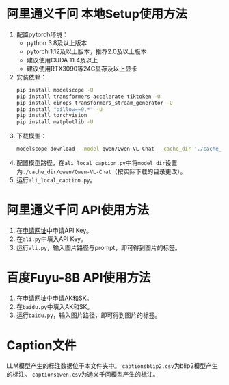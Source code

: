 # 阿里通义千问 本地Setup使用方法
1. 配置pytorch环境：
   - python 3.8及以上版本
   - pytorch 1.12及以上版本，推荐2.0及以上版本
   - 建议使用CUDA 11.4及以上
   - 建议使用RTX3090等24G显存及以上显卡
2. 安装依赖：
    ```bash
    pip install modelscope -U
    pip install transformers accelerate tiktoken -U
    pip install einops transformers_stream_generator -U
    pip install "pillow==9.*" -U
    pip install torchvision
    pip install matplotlib -U
    ```
3. 下载模型：
    ```bash
    modelscope download --model qwen/Qwen-VL-Chat --cache_dir './cache_dir'
    ```
4. 配置模型路径，在`ali_local_caption.py`中将`model_dir`设置为`./cache_dir/qwen/Qwen-VL-Chat`（按实际下载的目录更改）。
5. 运行`ali_local_caption.py`。

# 阿里通义千问 API使用方法
1. 在[申请网址](https://help.aliyun.com/zh/dashscope/developer-reference/acquisition-and-configuration-of-api-key?spm=a2c4g.11186623.0.0.7b5728c46Soa44)中申请API Key。
2. 在`ali.py`中填入API Key。
3. 运行`ali.py`，输入图片路径与prompt，即可得到图片的标签。

# 百度Fuyu-8B API使用方法
1. 在[申请网址](https://console.bce.baidu.com/iam/#/iam/accesslist)中申请AK和SK。
2. 在`baidu.py`中填入AK和SK。
3. 运行`baidu.py`，输入图片路径，即可得到图片的标签。

# Caption文件
LLM模型产生的标注数据位于本文件夹中。
`captionsblip2.csv`为blip2模型产生的标注。
`captionsqwen.csv`为通义千问模型产生的标注。
